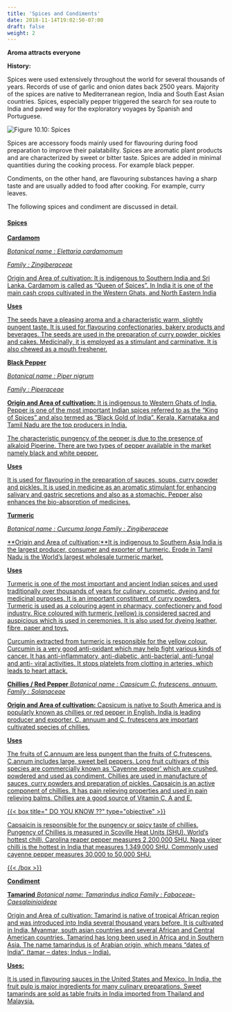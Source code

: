 ```yaml
---
title: 'Spices and Condiments'
date: 2018-11-14T19:02:50-07:00
draft: false
weight: 2
---
```


**Aroma attracts everyone**

**History:**

Spices were used extensively throughout the
world for several thousands of years. Records
of use of garlic and onion dates back 2500 years.
Majority of the spices are native to
Mediterranean region, India and South East
Asian countries. Spices, especially pepper
triggered the search for sea route to India
and paved way for the exploratory voyages by
Spanish and Portuguese.

![Figure 10.10: Spices](/books/12-biology/botany/unit10/pic10.png)

Spices are accessory foods mainly used
for flavouring during food preparation to
improve their palatability. Spices are aromatic
plant products and are characterized by sweet
or bitter taste. Spices are added in minimal
quantities during the cooking process. For
example black pepper.

Condiments, on the other hand, are
flavouring substances having a sharp taste and
are usually added to food after cooking. For
example, curry leaves.

The following spices and condiment are
discussed in detail.

#### <u>Spices

**Cardamom**

*Botanical name : Elettaria cardamomum*

*Family : Zingiberaceae*

Origin and Area of cultivation: It is
indigenous to Southern India and Sri Lanka.
Cardamom is called as “Queen of Spices”. In
India it is one of the main cash crops cultivated
in the Western Ghats, and North Eastern India

**Uses**

The seeds have a pleasing aroma and a
characteristic warm, slightly pungent taste. It
is used for flavouring confectionaries, bakery
products and beverages. The seeds are used
in the preparation of curry powder, pickles
and cakes. Medicinally, it is employed as a
stimulant and carminative. It is also chewed
as a mouth freshener.

**Black Pepper**

*Botanical name : Piper nigrum*

*Family : Piperaceae*

**Origin and Area of cultivation:** It is indigenous
to Western Ghats of India. Pepper is one of
the most important Indian spices referred
to as the “King of Spices” and also termed as
“Black Gold of India”. Kerala, Karnataka and
Tamil Nadu are the top producers in India.

The characteristic pungency of the pepper
is due to the presence of alkaloid Piperine.
There are two types of pepper available in the
market namely black and white pepper.

**Uses**

It is used for flavouring in the preparation of
sauces, soups, curry powder and pickles. It is
used in medicine as an aromatic stimulant for
enhancing salivary and gastric secretions and
also as a stomachic. Pepper also enhances the
bio-absorption of medicines.

**Turmeric**

*Botanical name : Curcuma longa*
*Family : Zingiberaceae*

**Origin and Area of cultivation:**It is
indigenous to Southern Asia India is the
largest producer, consumer and exporter of
turmeric. Erode in Tamil Nadu is the World’s
largest wholesale turmeric market.

**Uses**

Turmeric is one of the most important and
ancient Indian spices and used traditionally over
thousands of years for culinary, cosmetic, dyeing
and for medicinal purposes. It is an important
constituent of curry powders. Turmeric is used
as a colouring agent in pharmacy, confectionery
and food industry. Rice coloured with turmeric
(yellow) is considered sacred and auspicious
which is used in ceremonies. It is also used for
dyeing leather, fibre, paper and toys.

Curcumin extracted from turmeric is
responsible for the yellow colour. Curcumin is
a very good anti-oxidant which may help fight
various kinds of cancer. It has anti-inflammatory,
anti-diabetic, anti-bacterial, anti-fungal and anti-
viral activities. It stops platelets from clotting in
arteries, which leads to heart attack.

**Chillies / Red Pepper**
*Botanical name : Capsicum C. frutescens. annuum,*
*Family : Solanaceae*

**Origin and Area of cultivation:** Capsicum
is native to South America and is popularly
known as chillies or red pepper in English.
India is leading producer and exporter.
C. annuum and C. frutescens are important
cultivated species of chillies.

**Uses**

The fruits of C.annuum are less pungent than the
fruits of C.frutescens. C.annum includes large,
sweet bell peppers. Long fruit cultivars of this
species are commercially known as ‘Cayenne
pepper’ which are crushed, powdered and used
as condiment. Chillies are used in manufacture
of sauces, curry powders and preparation of
pickles. Capsaicin is an active component of
chillies. It has pain relieving properties and
used in pain relieving balms. Chillies are a
good source of Vitamin C, A and E.

{{< box title=" DO YOU KNOW ??" type="objective" >}}

Capsaicin is responsible
for the pungency or spicy
taste of chillies. Pungency
of Chillies is measured
in Scoville Heat Units
(SHU). World’s hottest chilli, Carolina reaper
pepper measures 2,200,000 SHU. Naga viper
chilli is the hottest in India that measures
1,349,000 SHU. Commonly used cayenne
pepper measures 30,000 to 50,000 SHU.

{{< /box >}}

**Condiment**

**Tamarind**
*Botanical name: Tamarindus indica*
*Family : Fabaceae- Caesalpinioideae*

Origin and Area of 
cultivation: Tamarind
is native of tropical African region and was
introduced into India several thousand years
before. It is cultivated in India, Myanmar, south
asian countries and several African and Central
American countries. Tamarind has long been
used in Africa and in Southern Asia. The name
tamarindus is of Arabian origin, which means
“dates of India”. (tamar – dates; Indus – India).

**Uses:**

It is used in flavouring sauces in the United States
and Mexico. In India, the fruit pulp is major
ingredients for many culinary preparations.
Sweet tamarinds are sold as table fruits in India
imported from Thailand and Malaysia.